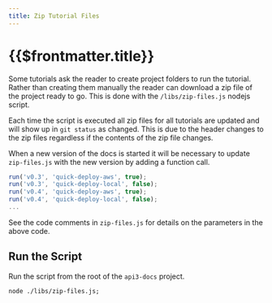 ```yaml
---
title: Zip Tutorial Files
---
```


# {{$frontmatter.title}}

Some tutorials ask the reader to create project folders to run the tutorial.
Rather than creating them manually the reader can download a zip file of the
project ready to go. This is done with the `/libs/zip-files.js` nodejs script.

Each time the script is executed all zip files for all tutorials are updated and
will show up in `git status` as changed. This is due to the header changes to
the zip files regardless if the contents of the zip file changes.

When a new version of the docs is started it will be necessary to update
`zip-files.js` with the new version by adding a function call.

```js
run('v0.3', 'quick-deploy-aws', true);
run('v0.3', 'quick-deploy-local', false);
run('v0.4', 'quick-deploy-aws', true);
run('v0.4', 'quick-deploy-local', false);
...
```

See the code comments in `zip-files.js` for details on the parameters in the
above code.

## Run the Script

Run the script from the root of the `api3-docs` project.

```nodejs
node ./libs/zip-files.js;
```
